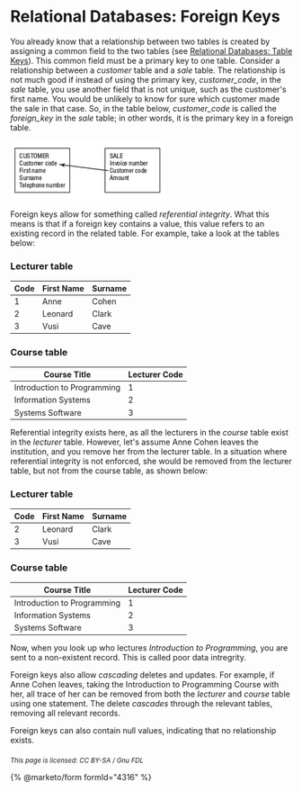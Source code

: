 # Relational Databases: Foreign Keys

You already know that a relationship between two tables is created by assigning a common field to the two tables (see [Relational Databases: Table Keys](relational-databases-table-keys.md)). This common field must be a primary key to one table. Consider a relationship between a _customer_ table and a _sale_ table. The relationship is not much good if instead of using the primary key, _customer\_code_, in the _sale_ table, you use another field that is not unique, such as the customer's first name. You would be unlikely to know for sure which customer made the sale in that case. So, in the table below, _customer\_code_ is called the _foreign\_key_ in the _sale_ table; in other words, it is the primary key in a foreign table.

![setting\_foreign\_keys](../.gitbook/assets/setting_foreign_keys.png)

Foreign keys allow for something called _referential integrity_. What this means is that if a foreign key contains a value, this value refers to an existing record in the related table. For example, take a look at the tables below:

### Lecturer table

| Code | First Name | Surname |
| ---- | ---------- | ------- |
| 1    | Anne       | Cohen   |
| 2    | Leonard    | Clark   |
| 3    | Vusi       | Cave    |

### Course table

| Course Title                | Lecturer Code |
| --------------------------- | ------------- |
| Introduction to Programming | 1             |
| Information Systems         | 2             |
| Systems Software            | 3             |

Referential integrity exists here, as all the lecturers in the _course_ table exist in the _lecturer_ table. However, let's assume Anne Cohen leaves the institution, and you remove her from the lecturer table. In a situation where referential integrity is not enforced, she would be removed from the lecturer table, but not from the course table, as shown below:

### Lecturer table

| Code | First Name | Surname |
| ---- | ---------- | ------- |
| 2    | Leonard    | Clark   |
| 3    | Vusi       | Cave    |

### Course table

| Course Title                | Lecturer Code |
| --------------------------- | ------------- |
| Introduction to Programming | 1             |
| Information Systems         | 2             |
| Systems Software            | 3             |

Now, when you look up who lectures _Introduction to Programming_, you are sent to a non-existent record. This is called poor data intregrity.

Foreign keys also allow _cascading_ deletes and updates. For example, if Anne Cohen leaves, taking the Introduction to Programming Course with her, all trace of her can be removed from both the _lecturer_ and _course_ table using one statement. The delete _cascades_ through the relevant tables, removing all relevant records.

Foreign keys can also contain null values, indicating that no relationship exists.

<sub>_This page is licensed: CC BY-SA / Gnu FDL_</sub>

{% @marketo/form formId="4316" %}
